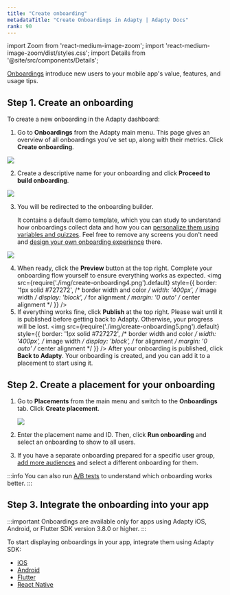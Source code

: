 ```yaml
---
title: "Create onboarding"
metadataTitle: "Create Onboardings in Adapty | Adapty Docs"
rank: 90
---
```


import Zoom from 'react-medium-image-zoom';
import 'react-medium-image-zoom/dist/styles.css';
import Details from '@site/src/components/Details';

[Onboardings](onboardings.md) introduce new users to your mobile app's value, features, and usage tips.

## Step 1. Create an onboarding

To create a new onboarding in the Adapty dashboard:

1. Go to **Onboardings** from the Adapty main menu. This page gives an overview of all onboardings you’ve set up, along with their metrics. Click **Create onboarding**.

<Zoom>
  <img src={require('./img/create-onboarding1.png').default}
  style={{
    border: '1px solid #727272', /* border width and color */
    width: '700px', /* image width */
    display: 'block', /* for alignment */
    margin: '0 auto' /* center alignment */
  }}
/>
</Zoom>

2. Create a descriptive name for your onboarding and click **Proceed to build onboarding**.

<Zoom>
  <img src={require('./img/create-onboarding2.png').default}
  style={{
    border: '1px solid #727272', /* border width and color */
    width: '400px', /* image width */
    display: 'block', /* for alignment */
    margin: '0 auto' /* center alignment */
  }}
/>
</Zoom>

3. You will be redirected to the onboarding builder. 
   
   It contains a default demo template, which you can study to understand how onboardings collect data and how you can [personalize them using variables and quizzes](onboarding-user-engagement.md). Feel free to remove any screens you don't need and [design your own onboarding experience](design-onboarding.md) there.

<Zoom>
  <img src={require('./img/create-onboarding3.png').default}
  style={{
    border: '1px solid #727272', /* border width and color */
    width: '700px', /* image width */
    display: 'block', /* for alignment */
    margin: '0 auto' /* center alignment */
  }}
/>
</Zoom>

4. When ready, click the **Preview** button at the top right. Complete your onboarding flow yourself to ensure everything works as expected.
   <Zoom>
   <img src={require('./img/create-onboarding4.png').default}
   style={{
   border: '1px solid #727272', /* border width and color */
   width: '400px', /* image width */
   display: 'block', /* for alignment */
   margin: '0 auto' /* center alignment */
   }}
   />
   </Zoom>
5. If everything works fine, click **Publish** at the top right. Please wait until it is published before getting back to Adapty. Otherwise, your progress will be lost.
   <Zoom>
   <img src={require('./img/create-onboarding5.png').default}
   style={{
   border: '1px solid #727272', /* border width and color */
   width: '400px', /* image width */
   display: 'block', /* for alignment */
   margin: '0 auto' /* center alignment */
   }}
   />
   </Zoom>
After your onboarding is published, click **Back to Adapty**. Your onboarding is created, and you can add it to a placement to start using it.

## Step 2. Create a placement for your onboarding

1. Go to **Placements** from the main menu and switch to the **Onboardings** tab. Click **Create placement**.

   <Zoom>
   <img src={require('./img/create-onboarding6.png').default}
   style={{
   border: '1px solid #727272', /* border width and color */
   width: '400px', /* image width */
   display: 'block', /* for alignment */
   margin: '0 auto' /* center alignment */
   }}
   />
   </Zoom>

2. Enter the placement name and ID. Then, click **Run onboarding** and select an onboarding to show to all users.
3. If you have a separate onboarding prepared for a specific user group, [add more audiences](https://adapty.io/docs/audience) and select a different onboarding for them.

:::info
You can also run [A/B tests](ab-tests.md) to understand which onboarding works better.
:::

## Step 3. Integrate the onboarding into your app

:::important
Onboardings are available only for apps using Adapty iOS, Android, or Flutter SDK version 3.8.0 or higher.
:::

To start displaying onboardings in your app, integrate them using Adapty SDK:
- [iOS](ios-onboardings.md)
- [Android](android-onboardings.md)
- [Flutter](flutter-onboardings.md)
- [React Native](react-native-onboardings.md)

